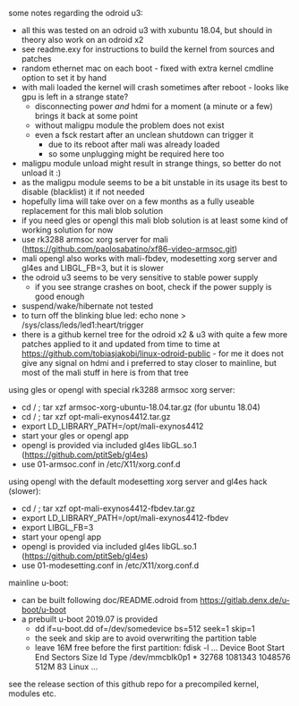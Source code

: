 some notes regarding the odroid u3:

- all this was tested on an odroid u3 with xubuntu 18.04, but should in theory also work on an odroid x2
- see readme.exy for instructions to build the kernel from sources and patches
- random ethernet mac on each boot - fixed with extra kernel cmdline option to set it by hand
- with mali loaded the kernel will crash sometimes after reboot - looks like gpu is left in a strange state?
  - disconnecting power _and_ hdmi for a moment (a minute or a few) brings it back at some point
  - without maligpu module the problem does not exist
  - even a fsck restart after an unclean shutdown can trigger it
    - due to its reboot after mali was already loaded
    - so some unplugging might be required here too
- maligpu module unload might result in strange things, so better do not unload it :)
- as the maligpu module seems to be a bit unstable in its usage its best to disable (blacklist) it if not needed
- hopefully lima will take over on a few months as a fully useable replacement for this mali blob solution
- if you need gles or opengl this mali blob solution is at least some kind of working solution for now
- use rk3288 armsoc xorg server for mali (https://github.com/paolosabatino/xf86-video-armsoc.git)
- mali opengl also works with mali-fbdev, modesetting xorg server and gl4es and LIBGL_FB=3, but it is slower
- the odroid u3 seems to be very sensitive to stable power supply
  - if you see strange crashes on boot, check if the power supply is good enough
- suspend/wake/hibernate not tested
- to turn off the blinking blue led: echo none > /sys/class/leds/led1\:heart/trigger
- there is a github kernel tree for the odroid x2 & u3 with quite a few more patches applied to it and updated from time to time at https://github.com/tobiasjakobi/linux-odroid-public - for me it does not give any signal on hdmi and i preferred to stay closer to mainline, but most of the mali stuff in here is from that tree

using gles or opengl with special rk3288 armsoc xorg server:
- cd / ; tar xzf armsoc-xorg-ubuntu-18.04.tar.gz (for ubuntu 18.04)
- cd / ; tar xzf opt-mali-exynos4412.tar.gz
- export LD_LIBRARY_PATH=/opt/mali-exynos4412
- start your gles or opengl app
- opengl is provided via included gl4es libGL.so.1 (https://github.com/ptitSeb/gl4es)
- use 01-armsoc.conf in /etc/X11/xorg.conf.d

using opengl with the default modesetting xorg server and gl4es hack (slower):
- cd / ; tar xzf opt-mali-exynos4412-fbdev.tar.gz
- export LD_LIBRARY_PATH=/opt/mali-exynos4412-fbdev
- export LIBGL_FB=3
- start your opengl app
- opengl is provided via included gl4es libGL.so.1 (https://github.com/ptitSeb/gl4es)
- use 01-modesetting.conf in /etc/X11/xorg.conf.d

mainline u-boot:
- can be built following doc/README.odroid from https://gitlab.denx.de/u-boot/u-boot
- a prebuilt u-boot 2019.07 is provided
  - dd if=u-boot.dd of=/dev/somedevice bs=512 seek=1 skip=1 
  - the seek and skip are to avoid overwriting the partition table
  - leave 16M free before the first partition:
      fdisk -l
      ...
      Device         Boot   Start      End  Sectors  Size Id Type
      /dev/mmcblk0p1 *      32768  1081343  1048576  512M 83 Linux
      ...

see the release section of this github repo for a precompiled kernel, modules etc.
